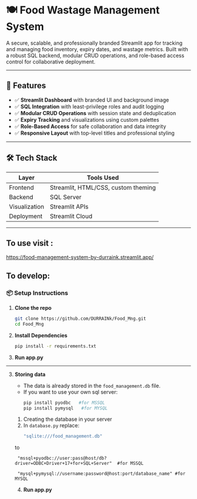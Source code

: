 # 🍽️ Food Wastage Management System

A secure, scalable, and professionally branded Streamlit app for tracking and managing food inventory, expiry dates, and wastage metrics. Built with a robust SQL backend, modular CRUD operations, and role-based access control for collaborative deployment.

---

## 🚀 Features

- ✅ **Streamlit Dashboard** with branded UI and background image
- ✅ **SQL Integration** with least-privilege roles and audit logging
- ✅ **Modular CRUD Operations** with session state and deduplication
- ✅ **Expiry Tracking** and visualizations using custom palettes
- ✅ **Role-Based Access** for safe collaboration and data integrity
- ✅ **Responsive Layout** with top-level titles and professional styling

---

## 🛠️ Tech Stack

| Layer        | Tools Used                          |
|--------------|-------------------------------------|
| Frontend     | Streamlit, HTML/CSS, custom theming |
| Backend      | SQL Server                          |
| Visualization| Streamlit APIs                      |
| Deployment   | Streamlit Cloud                     |

---
## To use visit : 
https://food-management-system-by-durraink.streamlit.app/

## To develop:
### 📦 Setup Instructions

1. **Clone the repo**
   ```bash
   git clone https://github.com/DURRAINk/Food_Mng.git
   cd Food_Mng
2. **Install Dependencies**
   ```bash
   pip install -r requirements.txt
3. **Run app.py**
---
3. **Storing data**
   * The data is already stored in the `food_management.db` file.
   * If you want to use your own sql server:
        ```bash
        pip install pyodbc   #for MSSQL
        pip install pymysql   #for MYSQL
   1. Creating the database in your server
   2. In `database.py` replace:
        ```bash
        "sqlite:///food_management.db"
   to
        
   
        "mssql+pyodbc://user:pass@host/db?driver=ODBC+Driver+17+for+SQL+Server"  #for MSSQL

        "mysql+pymysql://username:password@host:port/database_name" #for MYSQL
        
   4. **Run app.py**
